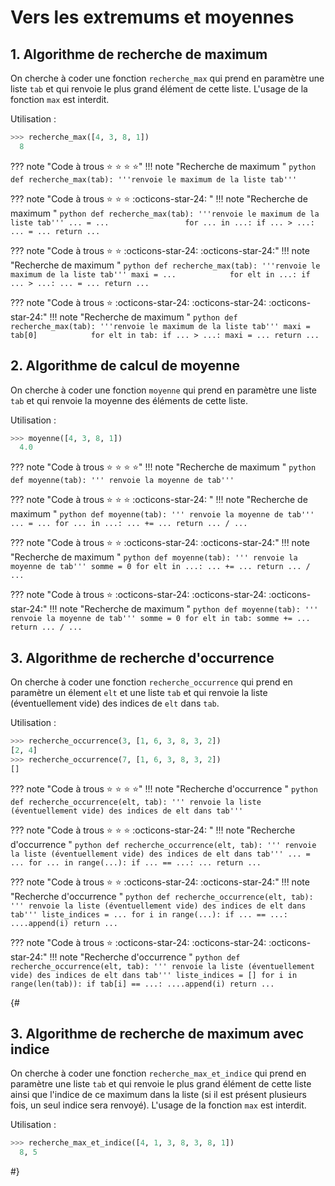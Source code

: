 # Vers les extremums et moyennes


## 1. Algorithme de recherche de maximum

On cherche à coder une fonction `recherche_max` qui prend en paramètre une liste `tab` et qui renvoie le plus grand élément de cette liste. L'usage de la fonction `max` est interdit.

Utilisation :
```python
>>> recherche_max([4, 3, 8, 1])
  8
```

??? note "Code à trous :star: :star: :star: :star:" 
    !!! note "Recherche de maximum "
        ```python
        def recherche_max(tab):
            '''renvoie le maximum de la liste tab'''
        ```

??? note "Code à trous :star: :star: :star: :octicons-star-24: " 
    !!! note "Recherche de maximum "
        ```python
        def recherche_max(tab):
            '''renvoie le maximum de la liste tab'''
            ... = ...                
            for ... in ...:
                if ... > ...:
                    ... = ...
            return ...
        ```

??? note "Code à trous :star: :star: :octicons-star-24: :octicons-star-24:"
    !!! note "Recherche de maximum "
        ```python
        def recherche_max(tab):
            '''renvoie le maximum de la liste tab'''
            maxi = ...           
            for elt in ...:
                if ... > ...:
                    ... = ...
            return ...
        ```



??? note "Code à trous :star: :octicons-star-24: :octicons-star-24: :octicons-star-24:"
    !!! note "Recherche de maximum "
        ```python
        def recherche_max(tab):
            '''renvoie le maximum de la liste tab'''
            maxi = tab[0]           
            for elt in tab:
                if ... > ...:
                    maxi = ...
            return ...
        ```
        



## 2. Algorithme de calcul de moyenne

On cherche à coder une fonction `moyenne` qui prend en paramètre une liste `tab` et qui renvoie la moyenne des éléments de cette liste.

Utilisation :
```python
>>> moyenne([4, 3, 8, 1])
  4.0
```

??? note "Code à trous :star: :star: :star: :star:" 
    !!! note "Recherche de maximum "
        ```python
        def moyenne(tab):
            ''' renvoie la moyenne de tab'''
        ```

??? note "Code à trous :star: :star: :star: :octicons-star-24: " 
    !!! note "Recherche de maximum "
        ```python
        def moyenne(tab):
            ''' renvoie la moyenne de tab'''
            ... = ...
            for ... in ...:
                ... += ...
            return ... / ...
        ```

??? note "Code à trous :star: :star: :octicons-star-24: :octicons-star-24:"
    !!! note "Recherche de maximum "
        ```python
        def moyenne(tab):
            ''' renvoie la moyenne de tab'''
            somme = 0
            for elt in ...:
                ... += ...
            return ... / ...
        ```


??? note "Code à trous :star: :octicons-star-24: :octicons-star-24: :octicons-star-24:"
    !!! note "Recherche de maximum "
        ```python
        def moyenne(tab):
            ''' renvoie la moyenne de tab'''
            somme = 0
            for elt in tab:
                somme += ...
            return ... / ...
        ```
    


## 3. Algorithme de recherche d'occurrence

On cherche à coder une fonction `recherche_occurrence` qui prend en paramètre un élement ```elt``` et une liste `tab` et qui renvoie la liste (éventuellement vide) des indices de ```elt``` dans ```tab```.

Utilisation :
```python
>>> recherche_occurrence(3, [1, 6, 3, 8, 3, 2])
[2, 4]
>>> recherche_occurrence(7, [1, 6, 3, 8, 3, 2])
[]

```

??? note "Code à trous :star: :star: :star: :star:" 
    !!! note "Recherche d'occurrence "
        ```python
        def recherche_occurrence(elt, tab):
            ''' renvoie la liste (éventuellement vide)
            des indices de elt dans tab'''
        ```


??? note "Code à trous :star: :star: :star: :octicons-star-24: " 
    !!! note "Recherche d'occurrence "
        ```python
        def recherche_occurrence(elt, tab):
            ''' renvoie la liste (éventuellement vide)
            des indices de elt dans tab'''
            ... = ...
            for ... in range(...):
                if ... == ...:
                    ...
            return ...
        ```



??? note "Code à trous :star: :star: :octicons-star-24: :octicons-star-24:"
    !!! note "Recherche d'occurrence "
        ```python
        def recherche_occurrence(elt, tab):
            ''' renvoie la liste (éventuellement vide)
            des indices de elt dans tab'''
            liste_indices = ...
            for i in range(...):
                if ... == ...:
                    ....append(i)
            return ...
        ```


??? note "Code à trous :star: :octicons-star-24: :octicons-star-24: :octicons-star-24:"
    !!! note "Recherche d'occurrence "
        ```python
        def recherche_occurrence(elt, tab):
            ''' renvoie la liste (éventuellement vide)
            des indices de elt dans tab'''
            liste_indices = []
            for i in range(len(tab)):
                if tab[i] == ...:
                    ....append(i)
            return ...
        ```

{#
## 3. Algorithme de recherche de maximum avec indice

On cherche à coder une fonction `recherche_max_et_indice` qui prend en paramètre une liste `tab` et qui renvoie le plus grand élément de cette liste ainsi que l'indice de ce maximum dans la liste (si il est présent plusieurs fois, un seul indice sera renvoyé). L'usage de la fonction `max` est interdit.

Utilisation :
```python
>>> recherche_max_et_indice([4, 1, 3, 8, 3, 8, 1])
  8, 5
```
#}